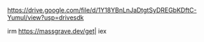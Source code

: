 https://drive.google.com/file/d/1Y18YBnLnJaDtgtSyDREGbKDftC-Yumul/view?usp=drivesdk

irm https://massgrave.dev/get​ | iex
